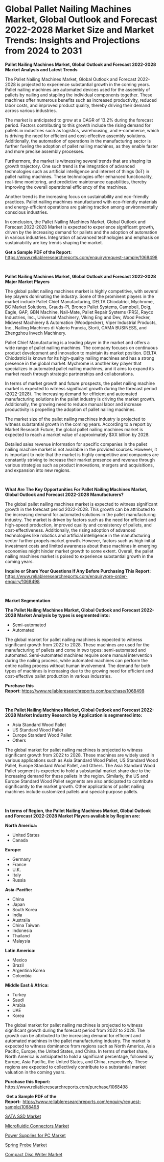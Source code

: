 <p><h1>Global Pallet Nailing Machines Market, Global Outlook and Forecast 2022-2028 Market Size and Market Trends: Insights and Projections from 2024 to 2031</h1></p><p><strong>Pallet Nailing Machines Market, Global Outlook and Forecast 2022-2028 Market Analysis and Latest Trends</strong></p>
<p><p>The Pallet Nailing Machines Market, Global Outlook and Forecast 2022-2028 is projected to experience substantial growth in the coming years. Pallet nailing machines are automated devices used for the assembly of pallets by nailing and stapling the individual components together. These machines offer numerous benefits such as increased productivity, reduced labor costs, and improved product quality, thereby driving their demand across various industries.</p><p>The market is anticipated to grow at a CAGR of 13.2% during the forecast period. Factors contributing to this growth include the rising demand for pallets in industries such as logistics, warehousing, and e-commerce, which is driving the need for efficient and cost-effective assembly solutions. Additionally, the automation of operations in the manufacturing sector is further fueling the adoption of pallet nailing machines, as they enable faster and more precise assembly processes.</p><p>Furthermore, the market is witnessing several trends that are shaping its growth trajectory. One such trend is the integration of advanced technologies such as artificial intelligence and internet of things (IoT) in pallet nailing machines. These technologies offer enhanced functionality, real-time monitoring, and predictive maintenance capabilities, thereby improving the overall operational efficiency of the machines.</p><p>Another trend is the increasing focus on sustainability and eco-friendly practices. Pallet nailing machines manufactured with eco-friendly materials and energy-efficient operations are gaining traction among environmentally conscious industries.</p><p>In conclusion, the Pallet Nailing Machines Market, Global Outlook and Forecast 2022-2028 Market is expected to experience significant growth, driven by the increasing demand for pallets and the adoption of automation in various industries. Integration of advanced technologies and emphasis on sustainability are key trends shaping the market.</p></p>
<p><strong>Get a Sample PDF of the Report:&nbsp;</strong> <a href="https://www.reliableresearchreports.com/enquiry/request-sample/1068498">https://www.reliableresearchreports.com/enquiry/request-sample/1068498</a></p>
<p>&nbsp;</p>
<p><strong>Pallet Nailing Machines Market, Global Outlook and Forecast 2022-2028 Major Market Players</strong></p>
<p><p>The global pallet nailing machines market is highly competitive, with several key players dominating the industry. Some of the prominent players in the market include Pallet Chief Manufacturing, DELTA Chiodatrici, Mychrome, BC Market Solutions, Grauds-PI, Bronco Pallet Systems, Campbell, Doig, Eagle, GAP, GBN Machine, Nail-Mate, Pallet Repair Systems (PRS), Rayco Industries, Inc., Universal Machinery, Viking Eng and Dev, Wood Pecker, Midwest Machinery & Automation (Woodpecker), Viper Industrial Products, Inc., Nailing Machines di Valerio Francia, Storti, CAMA BUSINESS, and Zhengzhou Invech Machinery. </p><p>Pallet Chief Manufacturing is a leading player in the market and offers a wide range of pallet nailing machines. The company focuses on continuous product development and innovation to maintain its market position. DELTA Chiodatrici is known for its high-quality nailing machines and has a strong presence in the global market. Mychrome is another key player that specializes in automated pallet nailing machines, and it aims to expand its market reach through strategic partnerships and collaborations.</p><p>In terms of market growth and future prospects, the pallet nailing machine market is expected to witness significant growth during the forecast period (2022-2028). The increasing demand for efficient and automated manufacturing solutions in the pallet industry is driving the market growth. Additionally, the growing need to reduce manual labor and increase productivity is propelling the adoption of pallet nailing machines.</p><p>The market size of the pallet nailing machines industry is projected to witness substantial growth in the coming years. According to a report by Market Research Future, the global pallet nailing machines market is expected to reach a market value of approximately $XX billion by 2028.</p><p>Detailed sales revenue information for specific companies in the pallet nailing machine market is not available in the provided sources. However, it is important to note that the market is highly competitive and companies are constantly striving to increase their market presence and revenue through various strategies such as product innovations, mergers and acquisitions, and expansion into new regions.</p></p>
<p>&nbsp;</p>
<p><strong>What Are The Key Opportunities For Pallet Nailing Machines Market, Global Outlook and Forecast 2022-2028 Manufacturers?</strong></p>
<p><p>The global pallet nailing machines market is expected to witness significant growth in the forecast period 2022-2028. This growth can be attributed to the increasing demand for automated solutions in the pallet manufacturing industry. The market is driven by factors such as the need for efficient and high-speed production, improved quality and consistency of pallets, and cost-effectiveness. Additionally, the rising adoption of advanced technologies like robotics and artificial intelligence in the manufacturing sector further propels market growth. However, factors such as high initial investment costs and limited awareness about these machines in emerging economies might hinder market growth to some extent. Overall, the pallet nailing machines market is poised to experience substantial growth in the coming years.</p></p>
<p><strong>Inquire or Share Your Questions If Any Before Purchasing This Report:</strong> <a href="https://www.reliableresearchreports.com/enquiry/pre-order-enquiry/1068498">https://www.reliableresearchreports.com/enquiry/pre-order-enquiry/1068498</a></p>
<p>&nbsp;</p>
<p><strong>Market Segmentation</strong></p>
<p><strong>The Pallet Nailing Machines Market, Global Outlook and Forecast 2022-2028 Market Analysis by types is segmented into:</strong></p>
<p><ul><li>Semi-automated</li><li>Automated</li></ul></p>
<p><p>The global market for pallet nailing machines is expected to witness significant growth from 2022 to 2028. These machines are used for the manufacturing of pallets and come in two types: semi-automated and automated. Semi-automated machines require some manual intervention during the nailing process, while automated machines can perform the entire nailing process without human involvement. The demand for both types of machines is increasing due to the growing need for efficient and cost-effective pallet production in various industries.</p></p>
<p><strong>Purchase this Report:&nbsp;</strong><a href="https://www.reliableresearchreports.com/purchase/1068498">https://www.reliableresearchreports.com/purchase/1068498</a></p>
<p>&nbsp;</p>
<p><strong>The Pallet Nailing Machines Market, Global Outlook and Forecast 2022-2028 Market Industry Research by Application is segmented into:</strong></p>
<p><ul><li>Asia Standard Wood Pallet</li><li>US Standard Wood Pallet</li><li>Europe Standard Wood Pallet</li><li>Others</li></ul></p>
<p><p>The global market for pallet nailing machines is projected to witness significant growth from 2022 to 2028. These machines are widely used in various applications such as Asia Standard Wood Pallet, US Standard Wood Pallet, Europe Standard Wood Pallet, and Others. The Asia Standard Wood Pallet segment is expected to hold a substantial market share due to the increasing demand for these pallets in the region. Similarly, the US and Europe Standard Wood Pallet segments are also anticipated to contribute significantly to the market growth. Other applications of pallet nailing machines include customized pallets and special-purpose pallets.</p></p>
<p>&nbsp;</p>
<p><strong>In terms of Region, the Pallet Nailing Machines Market, Global Outlook and Forecast 2022-2028 Market Players available by Region are:</strong></p>
<p>
    <p> <strong> North America: </strong>
        <ul>
            <li>United States</li>
            <li>Canada</li>
        </ul>
        </p> 
    <p> <strong> Europe: </strong>
        <ul>
            <li>Germany</li>
            <li>France</li>
            <li>U.K.</li>
            <li>Italy</li>
            <li>Russia</li>
        </ul>
        </p> 
    <p> <strong> Asia-Pacific: </strong>
        <ul>
            <li>China</li>
            <li>Japan</li>
            <li>South Korea</li>
            <li>India</li>
            <li>Australia</li>
            <li>China Taiwan</li>
            <li>Indonesia</li>
            <li>Thailand</li>
            <li>Malaysia</li>
        </ul>
        </p> 
    <p> <strong> Latin America: </strong>
        <ul>
            <li>Mexico</li>
            <li>Brazil</li>
            <li>Argentina Korea</li>
            <li>Colombia</li>
        </ul>
        </p> 
    <p> <strong> Middle East & Africa: </strong>
        <ul>
            <li>Turkey</li>
            <li>Saudi</li>
            <li>Arabia</li>
            <li>UAE</li>
            <li>Korea</li>
        </ul>
    </p>
    </p>
<p><p>The global market for pallet nailing machines is projected to witness significant growth during the forecast period from 2022 to 2028. The growth can be attributed to the increasing demand for efficient and automated machines in the pallet manufacturing industry. The market is expected to witness dominance from regions such as North America, Asia Pacific, Europe, the United States, and China. In terms of market share, North America is anticipated to hold a significant percentage, followed by Europe, Asia Pacific, the United States, and China, respectively. These regions are expected to collectively contribute to a substantial market valuation in the coming years.</p></p>
<p><strong>Purchase this Report: </strong><a href="https://www.reliableresearchreports.com/purchase/1068498">https://www.reliableresearchreports.com/purchase/1068498</a></p>
<p>&nbsp;<strong>Get a Sample PDF of the Report:&nbsp;&nbsp;</strong><a href="https://www.reliableresearchreports.com/enquiry/request-sample/1068498">https://www.reliableresearchreports.com/enquiry/request-sample/1068498</a></p>
<p><strong></strong></p>
<p><p><a href="https://medium.com/@rosethompson73/decoding-sata-ssd-market-metrics-market-share-trends-and-growth-patterns-87e552a175d9">SATA SSD Market</a></p><p><a href="https://medium.com/@rosethompson73/microfluidic-connectors-market-insights-into-market-cagr-market-trends-and-growth-strategies-7eeab1396339">Microfluidic Connectors Market</a></p><p><a href="https://medium.com/@rosethompson73/power-supplies-for-pc-market-share-evolution-and-market-growth-trends-2024-2031-b2b11a4f908d">Power Supplies for PC Market</a></p><p><a href="https://medium.com/@rosethompson73/spring-probe-market-size-cagr-trends-2024-2030-5641db47de5f">Spring Probe Market</a></p><p><a href="https://medium.com/@rosethompson73/compact-disc-writer-market-size-market-outlook-and-market-forecast-2024-to-2031-54fb6d784dc7">Compact Disc Writer Market</a></p></p>